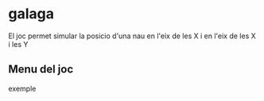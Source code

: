 # galaga

El joc permet simular la posicio d'una nau en l'eix de les X i en l'eix de les X i les Y

## Menu del joc

exemple
